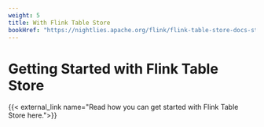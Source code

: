 ```yaml
---
weight: 5
title: With Flink Table Store
bookHref: "https://nightlies.apache.org/flink/flink-table-store-docs-stable/docs/try-table-store/quick-start/"
---
```

<!--
Licensed to the Apache Software Foundation (ASF) under one
or more contributor license agreements.  See the NOTICE file
distributed with this work for additional information
regarding copyright ownership.  The ASF licenses this file
to you under the Apache License, Version 2.0 (the
"License"); you may not use this file except in compliance
with the License.  You may obtain a copy of the License at

  http://www.apache.org/licenses/LICENSE-2.0

Unless required by applicable law or agreed to in writing,
software distributed under the License is distributed on an
"AS IS" BASIS, WITHOUT WARRANTIES OR CONDITIONS OF ANY
KIND, either express or implied.  See the License for the
specific language governing permissions and limitations
under the License.
-->

# Getting Started with Flink Table Store

{{< external_link name="Read how you can get started with Flink Table Store here.">}}